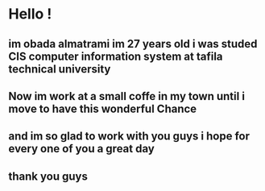 
# Hello !

 ## im obada almatrami im 27 years old i was studed CIS computer information system at tafila technical university
## Now im work at a small coffe in my town until i move to have this wonderful Chance
## and im so glad to work with you guys i hope for every one of you a great day
## thank you guys

```![](https://cdn.motor1.com/images/mgl/zGZGE/s1/2019-bmw-4-seires.jpg)
